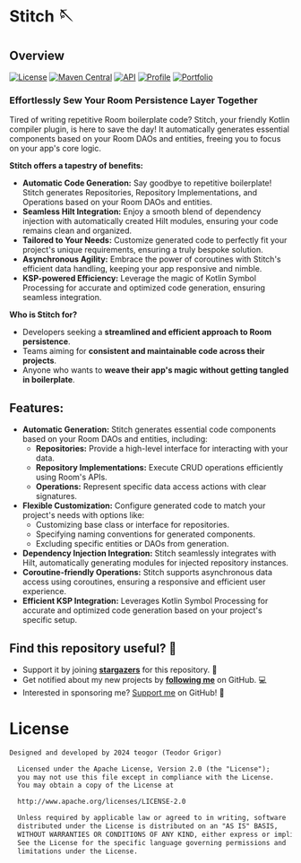 # Stitch 🪡

## Overview
[![License](https://img.shields.io/badge/License-Apache%202.0-blue.svg)](https://opensource.org/licenses/Apache-2.0)
[![Maven Central](https://img.shields.io/maven-central/v/dev.teogor.stitch/common.svg?label=Maven%20Central)](https://central.sonatype.com/search?q=g%3Adev.teogor.stitch+a%3Acommon&smo=true)
[![API](https://img.shields.io/badge/API-24%2B-brightgreen.svg?style=flat)](https://android-arsenal.com/api?level=24)
[![Profile](https://source.teogor.dev/badges/teogor-github.svg)](https://github.com/teogor)
[![Portfolio](https://source.teogor.dev/badges/teogor-dev.svg)](https://source.teogor.dev)

### Effortlessly Sew Your Room Persistence Layer Together

Tired of writing repetitive Room boilerplate code? Stitch, your friendly Kotlin compiler plugin, is here to save the day! It automatically generates essential components based on your Room DAOs and entities, freeing you to focus on your app's core logic.

**Stitch offers a tapestry of benefits:**

* **Automatic Code Generation:** Say goodbye to repetitive boilerplate! Stitch generates Repositories, Repository Implementations, and Operations based on your Room DAOs and entities.
* **Seamless Hilt Integration:** Enjoy a smooth blend of dependency injection with automatically created Hilt modules, ensuring your code remains clean and organized.
* **Tailored to Your Needs:** Customize generated code to perfectly fit your project's unique requirements, ensuring a truly bespoke solution.
* **Asynchronous Agility:** Embrace the power of coroutines with Stitch's efficient data handling, keeping your app responsive and nimble.
* **KSP-powered Efficiency:** Leverage the magic of Kotlin Symbol Processing for accurate and optimized code generation, ensuring seamless integration.

**Who is Stitch for?**

* Developers seeking a **streamlined and efficient approach to Room persistence**.
* Teams aiming for **consistent and maintainable code across their projects**.
* Anyone who wants to **weave their app's magic without getting tangled in boilerplate**.

## Features:

* **Automatic Generation:** Stitch generates essential code components based on your Room DAOs and entities, including:
  * **Repositories:** Provide a high-level interface for interacting with your data.
  * **Repository Implementations:** Execute CRUD operations efficiently using Room's APIs.
  * **Operations:** Represent specific data access actions with clear signatures.
* **Flexible Customization:** Configure generated code to match your project's needs with options like:
  * Customizing base class or interface for repositories.
  * Specifying naming conventions for generated components.
  * Excluding specific entities or DAOs from generation.
* **Dependency Injection Integration:** Stitch seamlessly integrates with Hilt, automatically generating modules for injected repository instances.
* **Coroutine-friendly Operations:** Stitch supports asynchronous data access using coroutines, ensuring a responsive and efficient user experience.
* **Efficient KSP Integration:** Leverages Kotlin Symbol Processing for accurate and optimized code generation based on your project's specific setup.

## Find this repository useful? 🩷

* Support it by joining __[stargazers](https://github.com/teogor/stitch/stargazers)__ for this
  repository. 📁
* Get notified about my new projects by __[following me](https://github.com/teogor)__ on GitHub. 💻
* Interested in sponsoring me? [Support me](sponsor.md) on GitHub! 🤝

# License

```xml
Designed and developed by 2024 teogor (Teodor Grigor)

  Licensed under the Apache License, Version 2.0 (the "License");
  you may not use this file except in compliance with the License.
  You may obtain a copy of the License at

  http://www.apache.org/licenses/LICENSE-2.0

  Unless required by applicable law or agreed to in writing, software
  distributed under the License is distributed on an "AS IS" BASIS,
  WITHOUT WARRANTIES OR CONDITIONS OF ANY KIND, either express or implied.
  See the License for the specific language governing permissions and
  limitations under the License.
```
